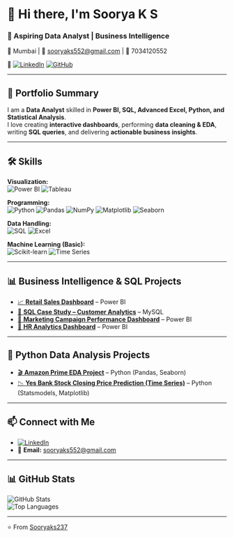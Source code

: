 # 👋 Hi there, I'm Soorya K S  

### 🚀 Aspiring Data Analyst | Business Intelligence  
📍 Mumbai | 📧 sooryaks552@gmail.com | 📱 7034120552  

🔗 [![LinkedIn](https://img.shields.io/badge/LinkedIn-blue?logo=linkedin&logoColor=white)](https://www.linkedin.com/in/soorya-k-s-/) 
[![GitHub](https://img.shields.io/badge/GitHub-000?logo=github&logoColor=white)](https://github.com/Sooryaks237)  

---

## 📂 Portfolio Summary  
I am a **Data Analyst** skilled in **Power BI, SQL, Advanced Excel, Python, and Statistical Analysis**.  
I love creating **interactive dashboards**, performing **data cleaning & EDA**, writing **SQL queries**, and delivering **actionable business insights**.  

---

## 🛠️ Skills  

**Visualization:**  
![Power BI](https://img.shields.io/badge/Power%20BI-F2C811?style=flat&logo=powerbi&logoColor=black) 
![Tableau](https://img.shields.io/badge/Tableau-E97627?style=flat&logo=tableau&logoColor=white)  

**Programming:**  
![Python](https://img.shields.io/badge/Python-3776AB?style=flat&logo=python&logoColor=white) 
![Pandas](https://img.shields.io/badge/Pandas-150458?style=flat&logo=pandas&logoColor=white) 
![NumPy](https://img.shields.io/badge/Numpy-013243?style=flat&logo=numpy&logoColor=white) 
![Matplotlib](https://img.shields.io/badge/Matplotlib-11557c?style=flat) 
![Seaborn](https://img.shields.io/badge/Seaborn-7A7A7A?style=flat)  

**Data Handling:**  
![SQL](https://img.shields.io/badge/SQL-025E8C?style=flat&logo=database&logoColor=white) 
![Excel](https://img.shields.io/badge/Excel-217346?style=flat&logo=microsoft-excel&logoColor=white)  

**Machine Learning (Basic):**  
![Scikit-learn](https://img.shields.io/badge/Scikit--learn-F7931E?style=flat&logo=scikitlearn&logoColor=white) 
![Time Series](https://img.shields.io/badge/Time%20Series-003B57?style=flat)  

---

## 📊 Business Intelligence & SQL Projects  
- [📈 **Retail Sales Dashboard**](https://github.com/Sooryaks237/retail-sales-dashboard) – Power BI 
- [👥 **SQL Case Study – Customer Analytics**](https://github.com/Sooryaks237/sql-case-study) – MySQL  
- [🎯 **Marketing Campaign Performance Dashboard**](https://github.com/Sooryaks237/marketing-dashboard) – Power BI
- [💼 **HR Analytics Dashboard**](https://github.com/Sooryaks237/hr-dashboard) – Power BI  

---

## 🐍 Python Data Analysis Projects  
- [🎬 **Amazon Prime EDA Project**](https://github.com/Sooryaks237/amazon-prime-eda) – Python (Pandas, Seaborn)  
- [📉 **Yes Bank Stock Closing Price Prediction (Time Series)**](https://github.com/Sooryaks237/yesbank-stock-prediction) – Python (Statsmodels, Matplotlib)  

---

## 📫 Connect with Me  
- [![LinkedIn](https://img.shields.io/badge/LinkedIn-blue?logo=linkedin&logoColor=white)](https://www.linkedin.com/in/soorya-k-s-/)  
- 📧 **Email:** sooryaks552@gmail.com  

---

## 📊 GitHub Stats  
![GitHub Stats](https://github-readme-stats.vercel.app/api?username=Sooryaks237&show_icons=true&theme=tokyonight)  
![Top Languages](https://github-readme-stats.vercel.app/api/top-langs/?username=Sooryaks237&layout=compact&theme=tokyonight)  

---
⭐️ From [Sooryaks237](https://github.com/Sooryaks237)


<!--
**Sooryaks237/Sooryaks237** is a ✨ _special_ ✨ repository because its `README.md` (this file) appears on your GitHub profile.

Here are some ideas to get you started:

- 🔭 I’m currently working on ...
- 👯 I’m looking to collaborate on ...
- 🤔 I’m looking for help with ...
- 📫 How to reach me: 
- [Portfolio Website](https://yourusername.github.io) *(optional, later)*
-->
